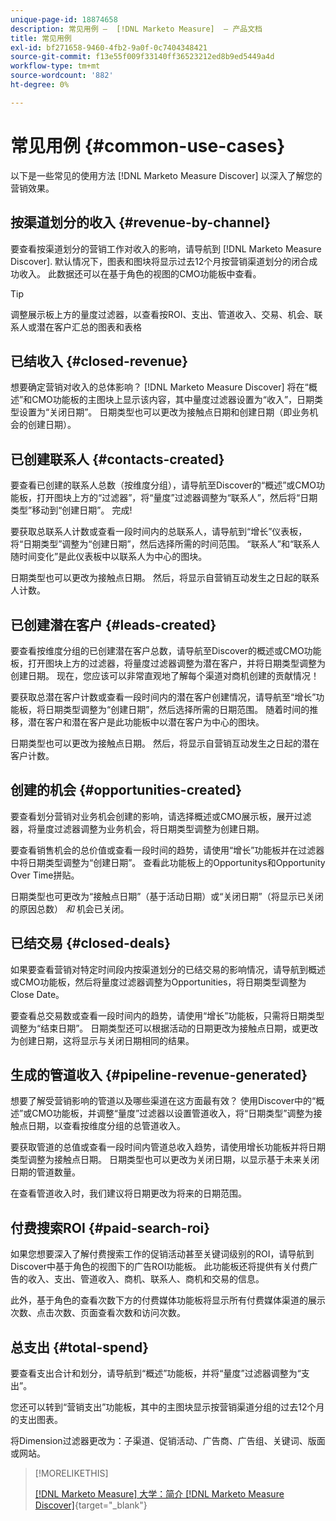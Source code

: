 ```yaml
---
unique-page-id: 18874658
description: 常见用例 —  [!DNL Marketo Measure]  — 产品文档
title: 常见用例
exl-id: bf271658-9460-4fb2-9a0f-0c7404348421
source-git-commit: f13e55f009f33140ff36523212ed8b9ed5449a4d
workflow-type: tm+mt
source-wordcount: '882'
ht-degree: 0%

---
```


# 常见用例 {#common-use-cases}

以下是一些常见的使用方法 [!DNL Marketo Measure Discover] 以深入了解您的营销效果。

## 按渠道划分的收入 {#revenue-by-channel}

要查看按渠道划分的营销工作对收入的影响，请导航到 [!DNL Marketo Measure Discover]. 默认情况下，图表和图块将显示过去12个月按营销渠道划分的闭合成功收入。 此数据还可以在基于角色的视图的CMO功能板中查看。

>[!TIP]
>
>调整展示板上方的量度过滤器，以查看按ROI、支出、管道收入、交易、机会、联系人或潜在客户汇总的图表和表格

## 已结收入 {#closed-revenue}

想要确定营销对收入的总体影响？ [!DNL Marketo Measure Discover] 将在“概述”和CMO功能板的主图块上显示该内容，其中量度过滤器设置为“收入”，日期类型设置为“关闭日期”。 日期类型也可以更改为接触点日期和创建日期（即业务机会的创建日期）。

## 已创建联系人 {#contacts-created}

要查看已创建的联系人总数（按维度分组），请导航至Discover的“概述”或CMO功能板，打开图块上方的“过滤器”，将“量度”过滤器调整为“联系人”，然后将“日期类型”移动到“创建日期”。 完成!

要获取总联系人计数或查看一段时间内的总联系人，请导航到“增长”仪表板，将“日期类型”调整为“创建日期”，然后选择所需的时间范围。 “联系人”和“联系人随时间变化”是此仪表板中以联系人为中心的图块。

日期类型也可以更改为接触点日期。 然后，将显示自营销互动发生之日起的联系人计数。

## 已创建潜在客户 {#leads-created}

要查看按维度分组的已创建潜在客户总数，请导航至Discover的概述或CMO功能板，打开图块上方的过滤器，将量度过滤器调整为潜在客户，并将日期类型调整为创建日期。 现在，您应该可以非常直观地了解每个渠道对商机创建的贡献情况！

要获取总潜在客户计数或查看一段时间内的潜在客户创建情况，请导航至“增长”功能板，将日期类型调整为“创建日期”，然后选择所需的日期范围。 随着时间的推移，潜在客户和潜在客户是此功能板中以潜在客户为中心的图块。

日期类型也可以更改为接触点日期。 然后，将显示自营销互动发生之日起的潜在客户计数。

## 创建的机会 {#opportunities-created}

要查看划分营销对业务机会创建的影响，请选择概述或CMO展示板，展开过滤器，将量度过滤器调整为业务机会，将日期类型调整为创建日期。

要查看销售机会的总价值或查看一段时间的趋势，请使用“增长”功能板并在过滤器中将日期类型调整为“创建日期”。 查看此功能板上的Opportunitys和Opportunity Over Time拼贴。

日期类型也可更改为“接触点日期”（基于活动日期）或“关闭日期”（将显示已关闭的原因总数） _和_ 机会已关闭。

## 已结交易 {#closed-deals}

如果要查看营销对特定时间段内按渠道划分的已结交易的影响情况，请导航到概述或CMO功能板，然后将量度过滤器调整为Opportunities，将日期类型调整为Close Date。

要查看总交易数或查看一段时间内的趋势，请使用“增长”功能板，只需将日期类型调整为“结束日期”。 日期类型还可以根据活动的日期更改为接触点日期，或更改为创建日期，这将显示与关闭日期相同的结果。

## 生成的管道收入 {#pipeline-revenue-generated}

想要了解受营销影响的管道以及哪些渠道在这方面最有效？ 使用Discover中的“概述”或CMO功能板，并调整“量度”过滤器以设置管道收入，将“日期类型”调整为接触点日期，以查看按维度分组的总管道收入。

要获取管道的总值或查看一段时间内管道总收入趋势，请使用增长功能板并将日期类型调整为接触点日期。 日期类型也可以更改为关闭日期，以显示基于未来关闭日期的管道数量。

在查看管道收入时，我们建议将日期更改为将来的日期范围。

## 付费搜索ROI {#paid-search-roi}

如果您想要深入了解付费搜索工作的促销活动甚至关键词级别的ROI，请导航到Discover中基于角色的视图下的广告ROI功能板。 此功能板还将提供有关付费广告的收入、支出、管道收入、商机、联系人、商机和交易的信息。

此外，基于角色的查看次数下方的付费媒体功能板将显示所有付费媒体渠道的展示次数、点击次数、页面查看次数和访问次数。

## 总支出 {#total-spend}

要查看支出合计和划分，请导航到“概述”功能板，并将“量度”过滤器调整为“支出”。

您还可以转到“营销支出”功能板，其中的主图块显示按营销渠道分组的过去12个月的支出图表。

将Dimension过滤器更改为：子渠道、促销活动、广告商、广告组、关键词、版面或网站。

>[!MORELIKETHIS]
>
>[[!DNL Marketo Measure] 大学：简介 [!DNL Marketo Measure Discover]](https://universityonline.marketo.com/courses/bizible-discover/#/page/5c645586a7863a73ad3b23e6){target=&quot;_blank&quot;}
